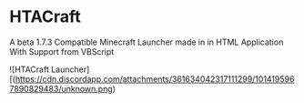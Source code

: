 # HTACraft
A beta 1.7.3 Compatible  Minecraft Launcher made in in HTML Application With Support from VBScript

![HTACraft Launcher][(https://cdn.discordapp.com/attachments/361634042317111299/1014195967890829483/unknown.png)

